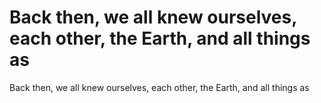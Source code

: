# Back then, we all knew ourselves, each other, the Earth, and all things as

Back then, we all knew ourselves, each other, the Earth, and all things as